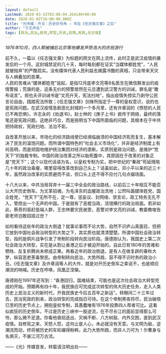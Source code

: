 ```yaml
---
layout: default
Lastmod: 2020-03-15T03:08:04.264140+00:00
date: 2020-01-02T16:00:00.000Z
title: "光传媒｜齐戈：历史的号角 – 写在《任志强文章》之后"
author: "于无声处"
tags: [政治,民治,姓党,转型,历史,疫情,宪政,任志强]
---
```


_1976年10月，四人帮被捕后北京等地爆发声势浩大的庆祝游行_

前不久，一篇以《任志强文章》为标题的网文在网上流传，此时正是武汉疫情的暴发后的一个月。这封城禁足的几十天，每时每刻都在证实“当媒体都姓党”，“人民就被抛弃”的严酷现实。没有媒体代表人民利益去揭露冷酷的真相，只会带来天灾与人祸叠加的恶果。  
人民的苦难从“媒体都姓党”说起，是指12月底李文亮等8名医生在微信群发出的疫情警报；荒唐的是，这条无价的预警居然在元旦遭到武汉警方的训诫，罪名是“撒布谣言”。郑也夫评训诫书是“文亮升天，宪法扫地”，指出疫情失控实乃剥夺公民言论自由，践踏宪法所致；《任志强文章》剑锋所指定于一尊的皇权意识，说的也是宪政问题。在武汉疫情急剧恶化封城的一个多月里，还有许章润的《愤怒的人民已不再恐惧》，许志永的《劝退书》，赵士林的《庚子上书》疯传于网络，最终的落笔还是宪政问题。这绝非巧合，而是挑明当下中国所面临的问题，其根本在于中共把持政权，宪政扫地、法治不彰。

自改革开放以来，市场化的经济路线使已经濒临崩溃的中国经济死而复生，基本解决了民生的温饱问题。而所谓中国特色的“社会主义市场化”，并非是经济制度上有何高明，而是顽固地维护统治集团对经济的垄断。实质则是政治问题，是维护“党天下”的独裁专制。中国的政治改革之所以胎死腹中，其原因在于改革的对象正是“党天下”；这个以现代话语为名，以皇权专制为实，把中世纪的“秦政”苟延残喘几十年的政治毒瘤，哪里容得改革改到自己头上？话虽如此，邓小平以来的近三十年，虽然政治改革的实质避而不谈，但口头上还不得不应付几句点缀场面。

十八大以来，中共当局背弃十一届三中全会的政治路线，以前后三十年相互不能否认大开历史倒车。为文革招魂，为毛泽东的血腥政治洗地；公然叫嚣媒体姓党，国企姓党，“党天下”无所不在，定一尊，惩妄议、封网络、禁言论，政工特务无孔不入，管控出一个无声的中国。于是就有了恶棍当政，流氓横行的政治局面。若非如此，蔡奇的驱赶低端人群，王忠林要灾民谢恩，恶警对李文亮的训诫，教委教唆告密老师岂敢招摇过世？

如何看待这些年的政治大倒退？就事论事而不论大势，自然不识庐山真面目，但把它放到中国社会政治转型的大势之下，其实质也就清清楚楚。所谓中国社会政治转型，指的是鸦片战争引发了帝制阶段转向民治阶段。唐德刚认为，我国史上第二次社会政治大转型，实在是从割让香港之后才被迫开始的。自此已有180年的苦难和牺牲、反复折腾尚未修成正果。再看近年的政治倒退，是有人在做复辟的春秋大梦，纵容恶吏荼毒黎民。由帝制转向民治，大势所趋，容不得不识时务的政治小丑。《任志强文章》及许章润等人的大作，就是对开历史倒车之辈说不，也是顺应潮流的呐喊。历史在呼唤，凤凰正涅槃。

唐德刚在1997年还写到：“香港回归，国难结束，可能也是这次社会政治大转型完成的开始。预期再有四十年，我民族应可完成这次转型的伟大历史任务，走入人类历史上民治主义的新时代，开我民族史今后五百年之新运”。转眼间二十三年过去，民治宪政的到来，政治转型的完成指日可待。在这个帝制黑夜将尽，民治破晓已至的历史节点上，拥抱皇权专制，其愚蠢唯有1976年投靠四人帮者可比。这看似疯狂的历史倒车，不过是历史三峡中一股逆流，在不尽长江的面前显得那么可怜，那么微不足道。你看他昏招迭出、灾祸不断、八方树敌、内外交困，直到武汉疫情。自修宪之来，天怒人怨，这何止是人心，未必就没有天意。与文明为敌，逆潮流而动，终将被历史的车轮碾得粉粹。此乃大势所趋，而非人力可为！尔曹身与名俱灭，不废江河万古流。

——《光》传媒首发，转载请注明出处——

